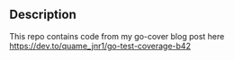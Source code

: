 ## Description
This repo contains code from my go-cover blog post here https://dev.to/quame_jnr1/go-test-coverage-b42
